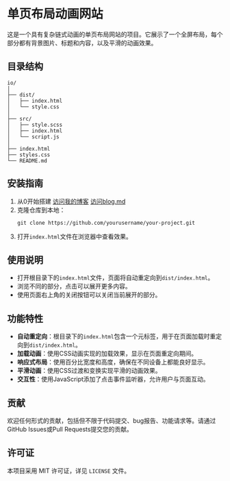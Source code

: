 # 单页布局动画网站

这是一个具有复杂链式动画的单页布局网站的项目。它展示了一个全屏布局，每个部分都有背景图片、标题和内容，以及平滑的动画效果。

## 目录结构

```
io/
│
├── dist/
│   ├── index.html
│   └── style.css
│
├── src/
│   ├── style.scss
│   ├── index.html
│   └── script.js
│
├── index.html
├── styles.css
└── README.md
```

## 安装指南

1. 从0开始搭建
[访问我的博客](./blog.md)
[访问blog.md](./blog.md)
2. 克隆仓库到本地：
   ```
   git clone https://github.com/yourusername/your-project.git
   ```
3. 打开`index.html`文件在浏览器中查看效果。

## 使用说明

- 打开根目录下的`index.html`文件，页面将自动重定向到`dist/index.html`。
- 浏览不同的部分，点击可以展开更多内容。
- 使用页面右上角的关闭按钮可以关闭当前展开的部分。

## 功能特性

- **自动重定向**：根目录下的`index.html`包含一个元标签，用于在页面加载时重定向到`dist/index.html`。
- **加载动画**：使用CSS动画实现的加载效果，显示在页面重定向期间。
- **响应式布局**：使用百分比宽度和高度，确保在不同设备上都能良好显示。
- **平滑动画**：使用CSS过渡和变换实现平滑的动画效果。
- **交互性**：使用JavaScript添加了点击事件监听器，允许用户与页面互动。

## 贡献

欢迎任何形式的贡献，包括但不限于代码提交、bug报告、功能请求等。请通过GitHub Issues或Pull Requests提交您的贡献。

## 许可证

本项目采用 MIT 许可证，详见 `LICENSE` 文件。

